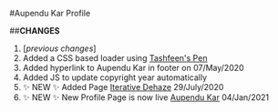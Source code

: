#Aupendu Kar Profile

##**CHANGES**

1. [_previous changes_]
2. Added a CSS based loader using [Tashfeen's Pen](https://codepen.io/tashfene/pen/raEqrJ)
3. Added hyperlink to Aupendu Kar in footer on 07/May/2020
4. Added JS to update copyright year automatically
5. :sparkles: NEW :sparkles: Added Page [Iterative Dehaze](https://aupendu.github.io/iterative-dehaze.html) 29/July/2020
6. :sparkles: NEW :sparkles: New Profile Page is now live [Aupendu Kar](https://aupendu.github.io/) 04/Jan/2021
